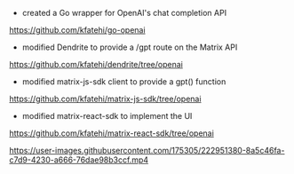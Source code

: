 - created a Go wrapper for OpenAI's chat completion API

https://github.com/kfatehi/go-openai

- modified Dendrite to provide a /gpt route on the Matrix API

https://github.com/kfatehi/dendrite/tree/openai

- modified matrix-js-sdk client to provide a gpt() function

https://github.com/kfatehi/matrix-js-sdk/tree/openai

- modified matrix-react-sdk to implement the UI

https://github.com/kfatehi/matrix-react-sdk/tree/openai

https://user-images.githubusercontent.com/175305/222951380-8a5c46fa-c7d9-4230-a666-76dae98b3ccf.mp4